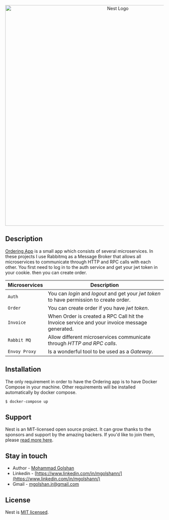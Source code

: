 



<p align="center">
  <a href="http://nestjs.com/" target="blank"><img src="https://s8.uupload.ir/files/test_zjho.jpg" width="700" alt="Nest Logo" /></a>
</p>



## Description

[Ordering App](https://github.com/nestjs/nest) is a small app which consists of several microservices. In these projects I use Rabbitmq as a Message Broker that allows all microservices to communicate through HTTP and RPC calls with each other. You first need to log in to the auth service and get your jwt token in your cookie. then you can create order.


| Microservices | Description |
| --- | --- |
| `Auth` | You can *login* and *logout* and get your *jwt token* to have permission to create order. |
| `Order` | You can create order if you have *jwt token*. |
| `Invoice` | When Order is created a RPC Call hit the Invoice service and your invoice message generated. |
| `Rabbit MQ` | Allow different microservices communicate through *HTTP and RPC calls*. |
| `Envoy Proxy` | Is a wonderful tool to be used as a *Gateway*. |


## Installation
The only requirement in order to have the Ordering app is to have Docker Compose in your machine. Other requirements will be installed automatically by docker compose. 

```bash
$ docker-compose up
```

## Support

Nest is an MIT-licensed open source project. It can grow thanks to the sponsors and support by the amazing backers. If you'd like to join them, please [read more here](https://docs.nestjs.com/support).

## Stay in touch

- Author - [Mohammad Golshan](https://www.linkedin.com/in/mgolshann/)
- Linkedin - [https://www.linkedin.com/in/mgolshann/](https://www.linkedin.com/in/mgolshann/)
- Gmail - [mgolshan.ir@gmail.com](https://gmail.com/)

## License

Nest is [MIT licensed](LICENSE).
